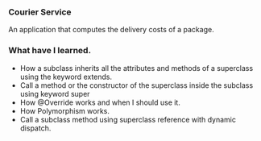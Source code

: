 ### Courier Service
An application that computes the delivery costs of a package.

### What have I learned.
- How a subclass inherits all the attributes and methods of a superclass
  using the keyword extends.
- Call a method or the constructor of the superclass inside the subclass using keyword super 
- How @Override works and when I should use it.
- How Polymorphism works.
- Call a subclass method using superclass reference with dynamic dispatch.
